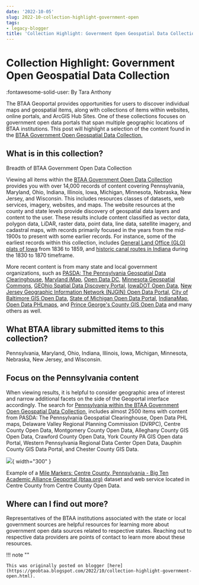 ```yaml
---
date: '2022-10-05'
slug: 2022-10-collection-highlight-government-open
tags:
- legacy-blogger
title: 'Collection Highlight: Government Open Geospatial Data Collection'
---
```


# Collection Highlight: Government Open Geospatial Data Collection

:fontawesome-solid-user: By Tara Anthony 

The BTAA Geoportal provides opportunities for users to discover individual maps and geospatial items, along with collections of items within websites, online portals, and ArcGIS Hub Sites. One of these collections focuses on government open data portals that span multiple geographic locations of BTAA institutions. This post will highlight a selection of the content found in the [ BTAA Government Open Geospatial Data Collection.](https://geo.btaa.org/catalog/ba5cc745-21c5-4ae9-954b-72dd8db6815a) <!-- more -->

## What is in this collection?

Breadth of BTAA Government Open Data Collection

Viewing all items within the [ BTAA Government Open Data Collection](https://geo.btaa.org/catalog?f%5Bpcdm_memberOf_sm%5D%5B%5D=ba5cc745-21c5-4ae9-954b-72dd8db6815a) provides you with over 14,000 records of content covering Pennsylvania, Maryland, Ohio, Indiana, Illinois, Iowa, Michigan, Minnesota, Nebraska, New Jersey, and Wisconsin. This includes resources classes of datasets, web services, imagery, websites, and maps. The website resources at the county and state levels provide discovery of geospatial data layers and content to the user. These results include content classified as vector data, polygon data, LiDAR, raster data, point data, line data, satellite imagery, and cadastral maps, with records primarily focused in the years from the mid-1900s to present with some earlier records. For instance, some of the earliest records within this collection, includes [ General Land Office (GLO) plats of Iowa](https://geo.btaa.org/catalog/1e60d3a6-ed45-4737-8850-889878605b08) from 1836 to 1859, and [ historic canal routes in Indiana](https://geo.btaa.org/catalog/62cb3e5a-a41b-419a-98b3-c6d4cec88008) during the 1830 to 1870 timeframe. 

More recent content is from many state and local government organizations, such as [ PASDA: The Pennsylvania Geospatial Data Clearinghouse](https://geo.btaa.org/?f%5Bpcdm_memberOf_sm%5D%5B%5D=ba5cc745-21c5-4ae9-954b-72dd8db6815a&f%5Bschema_provider_s%5D%5B%5D=PASDA%3A+The+Pennsylvania+Geospatial+Data+Clearinghouse), [Maryland iMap](https://geo.btaa.org/?f%5Bpcdm_memberOf_sm%5D%5B%5D=ba5cc745-21c5-4ae9-954b-72dd8db6815a&f%5Bschema_provider_s%5D%5B%5D=Maryland+iMap), [ Open Data DC](https://geo.btaa.org/?f%5Bpcdm_memberOf_sm%5D%5B%5D=ba5cc745-21c5-4ae9-954b-72dd8db6815a&f%5Bschema_provider_s%5D%5B%5D=Open+Data+DC), [ Minnesota Geospatial Commons](https://geo.btaa.org/?f%5Bpcdm_memberOf_sm%5D%5B%5D=ba5cc745-21c5-4ae9-954b-72dd8db6815a&f%5Bschema_provider_s%5D%5B%5D=Minnesota+Geospatial+Commons), [ GEOhio Spatial Data Discovery Portal](https://geo.btaa.org/?f%5Bpcdm_memberOf_sm%5D%5B%5D=ba5cc745-21c5-4ae9-954b-72dd8db6815a&f%5Bschema_provider_s%5D%5B%5D=GEOhio+Spatial+Data+Discovery+Portal), [ IowaDOT Open Data](https://geo.btaa.org/?f%5Bpcdm_memberOf_sm%5D%5B%5D=ba5cc745-21c5-4ae9-954b-72dd8db6815a&f%5Bschema_provider_s%5D%5B%5D=IowaDOT+Open+Data), [New Jersey Geographic Information Network (NJGIN) Open Data Portal](https://geo.btaa.org/?f%5Bpcdm_memberOf_sm%5D%5B%5D=ba5cc745-21c5-4ae9-954b-72dd8db6815a&f%5Bschema_provider_s%5D%5B%5D=New+Jersey+Geographic+Information+Network+/8NJGIN/9+Open+Data+Portal), [ City of Baltimore GIS Open Data](https://geo.btaa.org/?f%5Bpcdm_memberOf_sm%5D%5B%5D=ba5cc745-21c5-4ae9-954b-72dd8db6815a&f%5Bschema_provider_s%5D%5B%5D=City+of+Baltimore+GIS+Open+Data), [ State of Michigan Open Data Portal](https://geo.btaa.org/?f%5Bpcdm_memberOf_sm%5D%5B%5D=ba5cc745-21c5-4ae9-954b-72dd8db6815a&f%5Bschema_provider_s%5D%5B%5D=State+of+Michigan+Open+Data+Portal), [ IndianaMap](https://geo.btaa.org/?f%5Bpcdm_memberOf_sm%5D%5B%5D=ba5cc745-21c5-4ae9-954b-72dd8db6815a&f%5Bschema_provider_s%5D%5B%5D=IndianaMAP), [ Open Data PHLmaps](https://geo.btaa.org/?f%5Bpcdm_memberOf_sm%5D%5B%5D=ba5cc745-21c5-4ae9-954b-72dd8db6815a&f%5Bschema_provider_s%5D%5B%5D=Open+Data+PHLmaps), and [Prince George's County GIS Open Data](https://geo.btaa.org/?f%5Bpcdm_memberOf_sm%5D%5B%5D=ba5cc745-21c5-4ae9-954b-72dd8db6815a&f%5Bschema_provider_s%5D%5B%5D=Prince+George/7s+County+GIS+Open+Data) and many others as well. 

## What BTAA library submitted items to this collection?

Pennsylvania, Maryland, Ohio, Indiana, Illinois, Iowa, Michigan, Minnesota, Nebraska, New Jersey, and Wisconsin.


## Focus on the Pennsylvania content

When viewing results, it is helpful to consider geographic area of interest and narrow additional facets on the side of the Geoportal interface accordingly. The search for [ Pennsylvania within the BTAA Government Open Geospatial Data Collection](https://geo.btaa.org/?f%5Bdct_spatial_sm%5D%5B%5D=Pennsylvania&f%5Bpcdm_memberOf_sm%5D%5B%5D=ba5cc745-21c5-4ae9-954b-72dd8db6815a), includes almost 2500 items with content from PASDA: The Pennsylvania Geospatial Clearinghouse, Open Data PHL maps, Delaware Valley Regional Planning Commission (DVRPC), Centre County Open Data, Montgomery County Open Data, Alleghany County GIS Open Data, Crawford County Open Data, York County PA GIS Open data Portal, Western Pennsylvania Regional Data Center Open Data, Dauphin County GIS Data Portal, and Chester County GIS Data. 

[![](https://blogger.googleusercontent.com/img/a/AVvXsEiTjtqzf0WZYaaTIAT2FQnB-7-iwLPJc_zI8ZBzVpe2g3o2FqYUNLPDN_ckcySy05rG_Q1iGGpAPEh5QaZvIdzEHAp8kRXPJ8taqTQOtNoF6Swtg58CrbAQ5tfWs8tzcPRggHSBOkcsh4vP64lSdZAjPUcYMis46NyY9aW3ZZxT3lVC-p_6AT9yH7LCNg=s320)](https://blogger.googleusercontent.com/img/a/AVvXsEiTjtqzf0WZYaaTIAT2FQnB-7-iwLPJc_zI8ZBzVpe2g3o2FqYUNLPDN_ckcySy05rG_Q1iGGpAPEh5QaZvIdzEHAp8kRXPJ8taqTQOtNoF6Swtg58CrbAQ5tfWs8tzcPRggHSBOkcsh4vP64lSdZAjPUcYMis46NyY9aW3ZZxT3lVC-p_6AT9yH7LCNg){ width="300" }

Example of a [Mile Markers: Centre County, Pennsylvania - Big Ten Academic Alliance Geoportal (btaa.org)](https://geo.btaa.org/catalog/26851437caef4a43b40fc8099b3ecf38_38) dataset and web service located in Centre County from Centre County Open Data.

## Where can I find out more?

Representatives of the BTAA institutions associated with the state or local government sources are helpful resources for learning more about government open data sources related to respective states. Reaching out to respective data providers are points of contact to learn more about these resources.

!!! note ""

	This was originally posted on blogger [here](https://geobtaa.blogspot.com/2022/10/collection-highlight-government-open.html).

